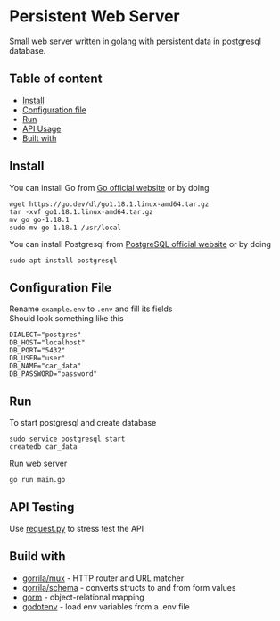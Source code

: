 # Persistent Web Server

Small web server written in golang with persistent data in postgresql database.


## Table of content

* [Install](#install)
* [Configuration file](#configuration-file)
* [Run](#run)
* [API Usage](#api-usage)
* [Built with](#build-with)


## Install

You can install Go from [Go official website](https://go.dev/) or by doing
```console
wget https://go.dev/dl/go1.18.1.linux-amd64.tar.gz
tar -xvf go1.18.1.linux-amd64.tar.gz
mv go go-1.18.1
sudo mv go-1.18.1 /usr/local
```

You can install Postgresql from [PostgreSQL official website](https://www.postgresql.org/) or by doing 
```console
sudo apt install postgresql 
```

## Configuration File
Rename `example.env` to `.env` and fill its fields  
Should look something like this
```
DIALECT="postgres"
DB_HOST="localhost"
DB_PORT="5432"
DB_USER="user"
DB_NAME="car_data"
DB_PASSWORD="password"
```

## Run

To start postgresql and create database
```
sudo service postgresql start
createdb car_data
```
Run web server
```
go run main.go
```

## API Testing
Use [request.py](requests.py) to stress test the API


## Build with
- [gorrila/mux](github.com/gorilla/mux) - HTTP router and URL matcher
- [gorrila/schema](github.com/gorilla/schema) - converts structs to and from form values
- [gorm](https://github.com/go-gorm/gorm) - object-relational mapping
- [godotenv](github.com/joho/godotenv) - load env variables from a .env file
